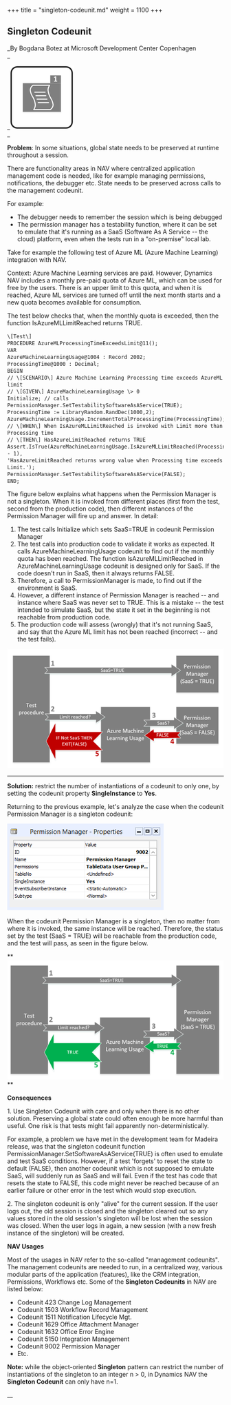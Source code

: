 +++
title = "singleton-codeunit.md"
weight = 1100
+++
## Singleton Codeunit

_By Bogdana Botez at Microsoft Development Center Copenhagen   
_

_[![ ][image0]][anchor0]  
_

**Problem**: In some situations, global state needs to be preserved at runtime throughout a session.

There are functionality areas in NAV where centralized application management code is needed, like for example managing permissions, notifications, the debugger etc. State needs to be preserved across calls to the management codeunit.

For example:

* The debugger needs to remember the session which is being debugged
* The permission manager has a testability function, where it can be set to emulate that it's running as a SaaS (Software As A Service -- the cloud) platform, even when the tests run in a "on-premise" local lab.

Take for example the following test of Azure ML (Azure Machine Learning) integration with NAV.

Context: Azure Machine Learning services are paid. However, Dynamics NAV includes a monthly pre-paid quota of Azure ML, which can be used for free by the users. There is an upper limit to this quota, and when it is reached, Azure ML services are turned off until the next month starts and a new quota becomes available for consumption.

The test below checks that, when the monthly quota is exceeded, then the function IsAzureMLLimitReached returns TRUE.

    \[Test\]
    PROCEDURE AzureMLProcessingTimeExceedsLimit@11();
    VAR  
    AzureMachineLearningUsage@1004 : Record 2002;
    ProcessingTime@1000 : Decimal;  
    BEGIN
    // \[SCENARIO\] Azure Machine Learning Processing time exceeds AzureML limit  
    // \[GIVEN\] AzureMachineLearningUsage \> 0
    Initialize; // calls PermissionManager.SetTestabilitySoftwareAsAService(TRUE);
    ProcessingTime := LibraryRandom.RandDec(1000,2);
    AzureMachineLearningUsage.IncrementTotalProcessingTime(ProcessingTime);  
    // \[WHEN\] When IsAzureMLLimitReached is invoked with Limit more than Processing time
    // \[THEN\] HasAzureLimitReached returns TRUE
    Assert.IsTrue(AzureMachineLearningUsage.IsAzureMLLimitReached(ProcessingTime - 1),
    'HasAzureLimitReached returns wrong value when Processing time exceeds Limit.');
    PermissionManager.SetTestabilitySoftwareAsAService(FALSE);  
    END;

The figure below explains what happens when the Permission Manager is not a singleton. When it is invoked from different places (first from the test, second from the production code), then different instances of the Permission Manager will fire up and answer. In detail:

1. The test calls Initialize which sets SaaS=TRUE in codeunit Permission Manager
2. The test calls into production code to validate it works as expected. It calls AzureMachineLearningUsage codeunit to find out if the monthly quota has been reached. The function IsAzureMLLimitReached in AzureMachineLearningUsage codeunit is designed only for SaaS. If the code doesn't run in SaaS, then it always returns FALSE.
3. Therefore, a call to PermissionManager is made, to find out if the environment is SaaS.
4. However, a different instance of Permission Manager is reached -- and instance where SaaS was never set to TRUE. This is a mistake -- the test intended to simulate SaaS, but the state it set in the beginning is not reachable from production code.
5. The production code will assess (wrongly) that it's not running SaaS, and say that the Azure ML limit has not been reached (incorrect -- and the test fails).

[![ ][image1]][anchor1]

****

**Solution:** restrict the number of instantiations of a codeunit to only one, by setting the codeunit property **SingleInstance** to **Yes**.

Returning to the previous example, let's analyze the case when the codeunit Permission Manager is a singleton codeunit:

[![ ][image2]][anchor2]

When the codeunit Permission Manager is a singleton, then no matter from where it is invoked, the same instance will be reached. Therefore, the status set by the test (SaaS = TRUE) will be reachable from the production code, and the test will pass, as seen in the figure below.

**[![ ][image3]][anchor3]  
**

**Consequences**

1\. Use Singleton Codeunit with care and only when there is no other solution. Preserving a global state could often enough be more harmful than useful. One risk is that tests might fail apparently non-deterministically.

For example, a problem we have met in the development team for Madeira release, was that the singleton codeunit function PermissionManager.SetSoftwareAsAService(TRUE) is often used to emulate and test SaaS conditions. However, if a test 'forgets' to reset the state to default (FALSE), then another codeunit which is not supposed to emulate SaaS, will suddenly run as SaaS and will fail. Even if the test has code that resets the state to FALSE, this code might never be reached because of an earlier failure or other error in the test which would stop execution.

2\. The singleton codeunit is only "alive" for the current session. If the user logs out, the old session is closed and the singleton cleared out so any values stored in the old session's singleton will be lost when the session was closed. When the user logs in again, a new session (with a new fresh instance of the singleton) will be created.

**NAV Usages**

Most of the usages in NAV refer to the so-called "management codeunits". The management codeunits are needed to run, in a centralized way, various modular parts of the application (features), like the CRM integration, Permissions, Workflows etc. Some of the **Singleton Codeunits** in NAV are listed below:

* Codeunit 423 Change Log Management
* Codeunit 1503 Workflow Record Management
* Codeunit 1511 Notification Lifecycle Mgt.
* Codeunit 1629 Office Attachment Manager
* Codeunit 1632 Office Error Engine
* Codeunit 5150 Integration Management
* Codeunit 9002 Permission Manager
* Etc.

**Note:** while the object-oriented **Singleton** pattern can restrict the number of instantiations of the singleton to an integer n \> 0, in Dynamics NAV the **Singleton Codeunit** can only have n=1\.

__



[anchor0]: Singleton-Codeunit.png
[anchor1]: Singleton-Codeunit-_2D00_-example-_2D00_-bad.PNG
[anchor2]: 2313.Singleton-Codeunit-_2D00_-CSIDE-SingleInstance-property.PNG
[anchor3]: Singleton-Codeunit-_2D00_-example-_2D00_-good.PNG


[image0]: Singleton-Codeunit.png
[image1]: Singleton-Codeunit-_2D00_-example-_2D00_-bad.PNG
[image2]: 2313.Singleton-Codeunit-_2D00_-CSIDE-SingleInstance-property.PNG
[image3]: Singleton-Codeunit-_2D00_-example-_2D00_-good.PNG
